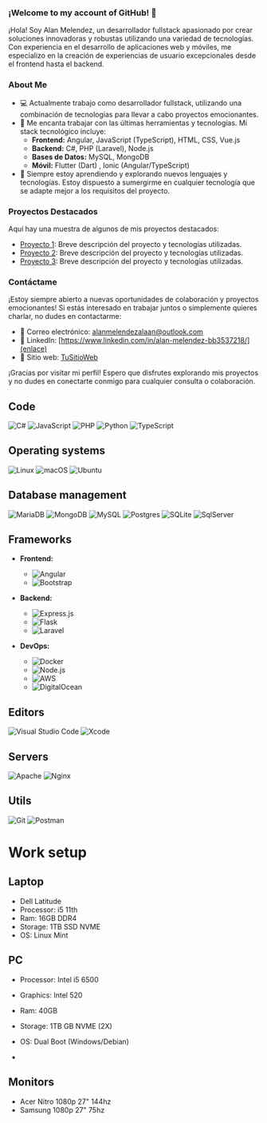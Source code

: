 
### ¡Welcome to my account of GitHub! 👋

¡Hola! Soy Alan Melendez, un desarrollador fullstack apasionado por crear soluciones innovadoras y robustas utilizando una variedad de tecnologías. Con experiencia en el desarrollo de aplicaciones web y móviles, me especializo en la creación de experiencias de usuario excepcionales desde el frontend hasta el backend.

### About Me 

- 💻 Actualmente trabajo como desarrollador fullstack, utilizando una combinación de tecnologías para llevar a cabo proyectos emocionantes.
- 🚀 Me encanta trabajar con las últimas herramientas y tecnologías. Mi stack tecnológico incluye:
  - **Frontend:** Angular, JavaScript (TypeScript), HTML, CSS, Vue.js
  - **Backend:** C#, PHP (Laravel), Node.js
  - **Bases de Datos:** MySQL, MongoDB
  - **Móvil:** Flutter (Dart) , Ionic (Angular/TypeScript)
- 🌱 Siempre estoy aprendiendo y explorando nuevos lenguajes y tecnologías. Estoy dispuesto a sumergirme en cualquier tecnología que se adapte mejor a los requisitos del proyecto.

### Proyectos Destacados

Aquí hay una muestra de algunos de mis proyectos destacados:

- [Proyecto 1](enlace): Breve descripción del proyecto y tecnologías utilizadas.
- [Proyecto 2](enlace): Breve descripción del proyecto y tecnologías utilizadas.
- [Proyecto 3](enlace): Breve descripción del proyecto y tecnologías utilizadas.

### Contáctame

¡Estoy siempre abierto a nuevas oportunidades de colaboración y proyectos emocionantes! Si estás interesado en trabajar juntos o simplemente quieres charlar, no dudes en contactarme:

- 📧 Correo electrónico: [alanmelendezalaan@outlook.com](mailto:tu@email.com)
- 🔗 LinkedIn: [https://www.linkedin.com/in/alan-melendez-bb3537218/](enlace)
- 💼 Sitio web: [TuSitioWeb](enlace)

¡Gracias por visitar mi perfil! Espero que disfrutes explorando mis proyectos y no dudes en conectarte conmigo para cualquier consulta o colaboración.

  
## Code

![C#](https://img.shields.io/badge/C%23-239120?style=for-the-badge&logo=c-sharp&logoColor=white)
![JavaScript](https://img.shields.io/badge/javascript-%23323330.svg?style=for-the-badge&logo=javascript&logoColor=%23F7DF1E)
![PHP](https://img.shields.io/badge/php-%23777BB4.svg?style=for-the-badge&logo=php&logoColor=white)
![Python](https://img.shields.io/badge/python-3670A0?style=for-the-badge&logo=python&logoColor=ffdd54)
![TypeScript](https://img.shields.io/badge/typescript-3670A0?style=for-the-badge&logo=typescript&logoColor=ffffff)

## Operating systems

![Linux](https://img.shields.io/badge/Linux-FCC624?style=for-the-badge&logo=linux&logoColor=black)
![macOS](https://img.shields.io/badge/mac%20os-000000?style=for-the-badge&logo=apple&logoColor=white)
![Ubuntu](https://img.shields.io/badge/Ubuntu-E95420?style=for-the-badge&logo=ubuntu&logoColor=white)

## Database management

![MariaDB](https://img.shields.io/badge/MariaDB-003545?style=for-the-badge&logo=mariadb&logoColor=white)
![MongoDB](https://img.shields.io/badge/MongoDB-%234ea94b.svg?style=for-the-badge&logo=mongodb&logoColor=white)
![MySQL](https://img.shields.io/badge/mysql-%2300f.svg?style=for-the-badge&logo=mysql&logoColor=white)
![Postgres](https://img.shields.io/badge/postgres-%23316192.svg?style=for-the-badge&logo=postgresql&logoColor=white)
![SQLite](https://img.shields.io/badge/sqlite-%2307405e.svg?style=for-the-badge&logo=sqlite&logoColor=white)
![SqlServer](https://img.shields.io/badge/Microsoft%20SQL%20Server-CC2927?logo=microsoftsqlserver&logoColor=fff&style=for-the-badge)

## Frameworks
- **Frontend:**
  - ![Angular](https://img.shields.io/badge/Angular-DD0031?style=for-the-badge&logo=angular&logoColor=white)
  - ![Bootstrap](https://img.shields.io/badge/bootstrap-%23563D7C.svg?style=for-the-badge&logo=bootstrap&logoColor=white)

- **Backend:**
  - ![Express.js](https://img.shields.io/badge/express.js-%23404d59.svg?style=for-the-badge&logo=express&logoColor=%2361DAFB)
  - ![Flask](https://img.shields.io/badge/flask-%23000.svg?style=for-the-badge&logo=flask&logoColor=white)
  - ![Laravel](https://img.shields.io/badge/Laravel-FF2D20?style=for-the-badge&logo=laravel&logoColor=white)

- **DevOps:**
  - ![Docker](https://img.shields.io/badge/Docker-2496ED?style=for-the-badge&logo=docker&logoColor=white)
  - ![Node.js](https://img.shields.io/badge/node.js-6DA55F?style=for-the-badge&logo=node.js&logoColor=white)
  - ![AWS](https://img.shields.io/badge/AWS-%23FF9900.svg?style=for-the-badge&logo=amazon-aws&logoColor=white)
  - ![DigitalOcean](https://img.shields.io/badge/DigitalOcean-%230167ff.svg?style=for-the-badge&logo=digitalOcean&logoColor=white)

## Editors

![Visual Studio Code](https://img.shields.io/badge/Visual%20Studio%20Code-0078d7.svg?style=for-the-badge&logo=visual-studio-code&logoColor=white)
![Xcode](https://img.shields.io/badge/Xcode-007ACC?style=for-the-badge&logo=Xcode&logoColor=white)

## Servers

![Apache](https://img.shields.io/badge/apache-%23D42029.svg?style=for-the-badge&logo=apache&logoColor=white)
![Nginx](https://img.shields.io/badge/nginx-%23009639.svg?style=for-the-badge&logo=nginx&logoColor=white)

## Utils

![Git](https://img.shields.io/badge/git-%23F05033.svg?style=for-the-badge&logo=git&logoColor=white)
![Postman](https://img.shields.io/badge/Postman-FF6C37?style=for-the-badge&logo=postman&logoColor=white)

# Work setup

## Laptop

- Dell Latitude
- Processor: i5 11th 
- Ram: 16GB DDR4
- Storage: 1TB SSD NVME
- OS: Linux Mint

## PC
- Processor: Intel i5 6500
- Graphics: Intel 520
- Ram: 40GB
- Storage: 1TB GB NVME (2X)
- OS: Dual Boot (Windows/Debian)

- 
## Monitors
- Acer Nitro 1080p 27" 144hz
- Samsung 1080p 27" 75hz

